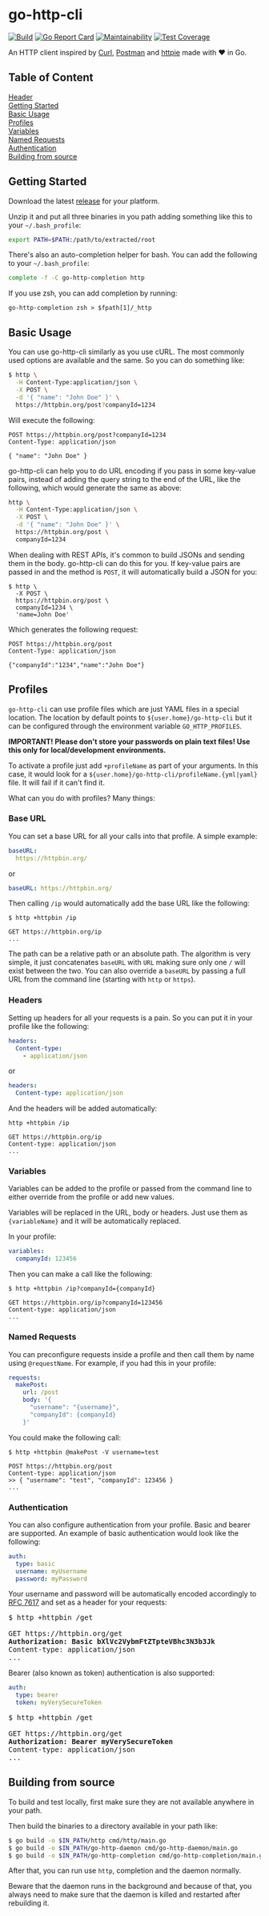 # go-http-cli
[![Build](https://github.com/visola/go-http-cli/workflows/Build/badge.svg)](https://github.com/visola/go-http-cli/actions?query=workflow%3ABuild+branch%3Amaster)
[![Go Report Card](https://goreportcard.com/badge/github.com/visola/go-http-cli)](https://goreportcard.com/report/github.com/visola/go-http-cli)
[![Maintainability](https://api.codeclimate.com/v1/badges/dda852b53b0e76299f8c/maintainability)](https://codeclimate.com/github/visola/go-http-cli/maintainability)
[![Test Coverage](https://api.codeclimate.com/v1/badges/dda852b53b0e76299f8c/test_coverage)](https://codeclimate.com/github/visola/go-http-cli/test_coverage)

An HTTP client inspired by [Curl](https://github.com/curl/curl), [Postman](https://www.getpostman.com/) and [httpie](https://github.com/jakubroztocil/httpie) made with :heart: in Go.


## Table of Content

[Header](#header)<br />[Getting Started](#getting-started)<br />[Basic Usage](#basic-usage)<br />[Profiles](#profiles)<br />[Variables](#variables)<br />[Named Requests](#named-requests)<br />[Authentication](#authentication)<br />[Building from source](#building-from-source)<br />

## Getting Started

Download the latest [release](https://github.com/visola/go-http-cli/releases) for your platform.

Unzip it and put all three binaries in you path adding something like this to your `~/.bash_profile`:

```bash
export PATH=$PATH:/path/to/extracted/root
```

There's also an auto-completion helper for bash. You can add the following to your `~/.bash_profile`:

```bash
complete -f -C go-http-completion http
```

If you use zsh, you can add completion by running:

```shell
go-http-completion zsh > $fpath[1]/_http
```

## Basic Usage

You can use go-http-cli similarly as you use cURL. The most commonly used options are available and the same. So you can do something like:

```bash
$ http \
  -H Content-Type:application/json \
  -X POST \
  -d '{ "name": "John Doe" }' \
  https://httpbin.org/post?companyId=1234
```

Will execute the following:
```HTTP
POST https://httpbin.org/post?companyId=1234
Content-Type: application/json

{ "name": "John Doe" }
```

go-http-cli can help you to do URL encoding if you pass in some key-value pairs, instead of adding the query string to the end of the URL, like the following, which would generate the same as above:

```bash
http \
  -H Content-Type:application/json \
  -X POST \
  -d '{ "name": "John Doe" }' \
  https://httpbin.org/post \
  companyId=1234
```

When dealing with REST APIs, it's common to build JSONs and sending them in the body. go-http-cli can do this for you. If key-value pairs are passed in and the method is `POST`, it will automatically build a JSON for you:

```
$ http \
  -X POST \
  https://httpbin.org/post \
  companyId=1234 \
  'name=John Doe'
```

Which generates the following request:

```HTTP
POST https://httpbin.org/post
Content-Type: application/json

{"companyId":"1234","name":"John Doe"}
```

## Profiles

`go-http-cli` can use profile files which are just YAML files in a special location.
The location by default points to `${user.home}/go-http-cli` but it can be configured through the
environment variable `GO_HTTP_PROFILES`.

**IMPORTANT! Please don't store your passwords on plain text files! Use this only for local/development environments.**

To activate a profile just add `+profileName` as part of your arguments. In this case, it would look for a
`${user.home}/go-http-cli/profileName.{yml|yaml}` file. It will fail if it can't find it.

What can you do with profiles? Many things:

### Base URL

You can set a base URL for all your calls into that profile. A simple example:

```yaml
baseURL:
  https://httpbin.org/
```

or 

```yaml
baseURL: https://httpbin.org/
```

Then calling `/ip` would automatically add the base URL like the following:

```
$ http +httpbin /ip

GET https://httpbin.org/ip
...
```

The path can be a relative path or an absolute path. The algorithm is very simple, it just concatenates
`baseURL` with `URL` making sure only one `/` will exist between the two. You can also override a `baseURL`
by passing a full URL from the command line (starting with `http` or `https`).

### Headers

Setting up headers for all your requests is a pain. So you can put it in your profile like the following:

```yaml
headers:
  Content-type:
    - application/json
```

or 

```yaml
headers:
  Content-type: application/json
```

And the headers will be added automatically:

```
http +httpbin /ip

GET https://httpbin.org/ip
Content-type: application/json
...
```

### Variables

Variables can be added to the profile or passed from the command line to either override from the
profile or add new values.

Variables will be replaced in the URL, body or headers. Just use them as `{variableName}` and it will
be automatically replaced.

In your profile:

```yaml
variables:
  companyId: 123456
```

Then you can make a call like the following:

```
$ http +httpbin /ip?companyId={companyId}

GET https://httpbin.org/ip?companyId=123456
Content-type: application/json
...
```

### Named Requests

You can preconfigure requests inside a profile and then call them by name using `@requestName`. For example,
if you had this in your profile:

```yaml
requests:
  makePost:
    url: /post
    body: '{
      "username": "{username}",
      "companyId": {companyId}
    }'
```

You could make the following call:

```
$ http +httpbin @makePost -V username=test

POST https://httpbin.org/post
Content-type: application/json
>> { "username": "test", "companyId": 123456 }
...
```

### Authentication

You can also configure authentication from your profile. Basic and bearer are supported. An example of basic
authentication would look like the following:

```yaml
auth:
  type: basic
  username: myUsername
  password: myPassword
```

Your username and password will be automatically encoded accordingly to [RFC 7617](https://tools.ietf.org/html/rfc7617) and set as a header for your requests:

<pre>
$ http +httpbin /get

GET https://httpbin.org/get
<strong>Authorization: Basic bXlVc2VybmFtZTpteVBhc3N3b3Jk</strong>
Content-type: application/json
...
</pre>

Bearer (also known as token) authentication is also supported:

```yaml
auth:
  type: bearer
  token: myVerySecureToken
```

<pre>
$ http +httpbin /get

GET https://httpbin.org/get
<strong>Authorization: Bearer myVerySecureToken</strong>
Content-type: application/json
...
</pre>

## Building from source

To build and test locally, first make sure they are not available anywhere in your path.

Then build the binaries to a directory available in your path like:

```bash
$ go build -o $IN_PATH/http cmd/http/main.go
$ go build -o $IN_PATH/go-http-daemon cmd/go-http-daemon/main.go
$ go build -o $IN_PATH/go-http-completion cmd/go-http-completion/main.go
```

After that, you can run use `http`, completion and the daemon normally.

Beware that the daemon runs in the background and because of that,
you always need to make sure that the daemon is killed and restarted after rebuilding it.
